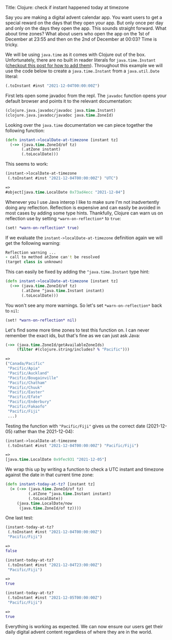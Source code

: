 Title: Clojure: check if instant happened today at timezone

Say you are making a digital advent calendar app. You want users to get a special reward on the days that they open your app. But only once per day and only on the days they open the app. This sounds straight forward. What about time zones? What about users who open the app on the 1st of December at 23:55 and then on the 2nd of December at 00:03? Time is tricky.

We will be using `java.time` as it comes with Clojure out of the box. Unfortunately, there are no built in reader literals for `java.time.Instant` ([checkout this post for how to add them](https://andersmurphy.com/2019/08/03/clojure-using-java-time-with-jdbc#reader_literals)). Throughout this example we will use the code below to create a `java.time.Instant` from a `java.util.Date` literal:

```Clojure
(.toInstant #inst "2021-12-04T00:00:00Z")
```

First lets open some javadoc from the repl. The `javadoc` function opens your default browser and points it to the relevant documentation:

```Clojure
(clojure.java.javadoc/javadoc java.time.Instant)
(clojure.java.javadoc/javadoc java.time.ZoneId)
```

Looking over the `java.time` documentation we can piece together the following function:

```Clojure
(defn instant->localDate-at-timezone [instant tz]
  (->> (java.time.ZoneId/of tz)
       (.atZone instant)
       (.toLocalDate)))
```

This seems to work:

```Clojure
(instant->localDate-at-timezone
 (.toInstant #inst "2021-12-04T00:00:00Z") "UTC")

=>
#object[java.time.LocalDate 0x73ad4ecc "2021-12-04"]
```

Whenever you I use Java interop I like to make sure I'm not inadvertently doing any reflection. Reflection is expensive and can easily be avoided in most cases by adding some type hints. Thankfully, Clojure can warn us on reflection use by setting `*warn-on-reflection*` to `true`:

```Clojure
(set! *warn-on-reflection* true)
```

If we evaluate the `instant->localDate-at-timezone` definition again we will get the following warning:

```Clojure
Reflection warning ...
- call to method atZone can't be resolved
(target class is unknown)
```
This can easily be fixed by adding the `^java.time.Instant` type hint:

```Clojure
(defn instant->localDate-at-timezone [instant tz]
  (->> (java.time.ZoneId/of tz)
       (.atZone ^java.time.Instant instant)
       (.toLocalDate)))
```

You won't see any more warnings. So let's set `*warn-on-reflection*` back to `nil`:

```Clojure
(set! *warn-on-reflection* nil)
```

Let's find some more time zones to test this function on. I can never remember the exact ids, but that's fine as we can just ask Java:

```Clojure
(->> (java.time.ZoneId/getAvailableZoneIds)
     (filter #(clojure.string/includes? % "Pacific")))

=>
("Canada/Pacific"
 "Pacific/Apia"
 "Pacific/Auckland"
 "Pacific/Bougainville"
 "Pacific/Chatham"
 "Pacific/Chuuk"
 "Pacific/Easter"
 "Pacific/Efate"
 "Pacific/Enderbury"
 "Pacific/Fakaofo"
 "Pacific/Fiji"
 ...)
```

Testing the function with  `"Pacific/Fiji"` gives us the correct date (2021-12-05) rather than the 2021-12-04):

```Clojure
(instant->localDate-at-timezone
 (.toInstant #inst "2021-12-04T00:00:00Z") "Pacific/Fiji")

=>
[java.time.LocalDate 0x9fec931 "2021-12-05"]
```

We wrap this up by writing a function to check a UTC instant and timezone against the date in that current time zone:

```Clojure
(defn instant-today-at-tz? [instant tz]
  (= (->> (java.time.ZoneId/of tz)
          (.atZone ^java.time.Instant instant)
          (.toLocalDate))
     (java.time.LocalDate/now
      (java.time.ZoneId/of tz))))
```

One last test:

```Clojure
(instant-today-at-tz?
 (.toInstant #inst "2021-12-04T00:00:00Z")
 "Pacific/Fiji")

=>
false

(instant-today-at-tz?
 (.toInstant #inst "2021-12-04T23:00:00Z")
 "Pacific/Fiji")

=>
true

(instant-today-at-tz?
 (.toInstant #inst "2021-12-05T00:00:00Z")
 "Pacific/Fiji")

=>
true
```

Everything is working as expected. We can now ensure our users get their daily digital advent content regardless of where they are in the world.
